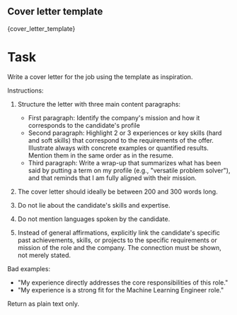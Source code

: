## Cover letter template
{cover_letter_template}

# Task
Write a cover letter for the job using the template as inspiration.

Instructions:
1. Structure the letter with three main content paragraphs:
   - First paragraph: Identify the company's mission and how it corresponds to the candidate's profile
   - Second paragraph: Highlight 2 or 3 experiences or key skills (hard and soft skills) that correspond to the requirements of the offer. Illustrate always with concrete examples or quantified results. Mention them in the same order as in the resume.
   - Third paragraph: Write a wrap-up that summarizes what has been said by putting a term on my profile (e.g., "versatile problem solver"), and that reminds that I am fully aligned with their mission.

2. The cover letter should ideally be between 200 and 300 words long.

3. Do not lie about the candidate's skills and expertise.

4. Do not mention languages spoken by the candidate.

5. Instead of general affirmations, explicitly link the candidate's specific past achievements, skills, or projects to the specific requirements or mission of the role and the company. The connection must be shown, not merely stated.

Bad examples: 
- "My experience directly addresses the core responsibilities of this role."
- "My experience is a strong fit for the Machine Learning Engineer role."

Return as plain text only.

